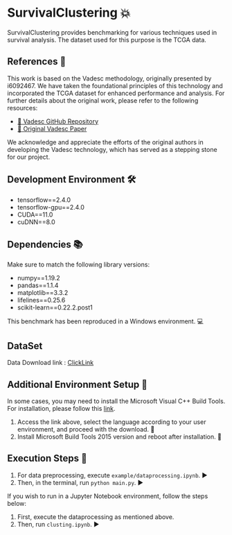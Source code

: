 # SurvivalClustering :boom:

SurvivalClustering provides benchmarking for various techniques used in survival analysis. 
The dataset used for this purpose is the TCGA data. 

## References 🔗

This work is based on the Vadesc methodology, originally presented by i6092467. We have taken the foundational principles of this technology and incorporated the TCGA dataset for enhanced performance and analysis. For further details about the original work, please refer to the following resources:

- [🔎 Vadesc GitHub Repository](https://github.com/i6092467/vadesc)
- [📄 Original Vadesc Paper](https://openreview.net/forum?id=RQ428ZptQfU)

We acknowledge and appreciate the efforts of the original authors in developing the Vadesc technology, which has served as a stepping stone for our project.

## Development Environment :hammer_and_wrench:

- tensorflow==2.4.0 
- tensorflow-gpu==2.4.0
- CUDA==11.0
- cuDNN==8.0

## Dependencies :books:
Make sure to match the following library versions:

- numpy==1.19.2
- pandas==1.1.4
- matplotlib==3.3.2
- lifelines==0.25.6
- scikit-learn==0.22.2.post1

This benchmark has been reproduced in a Windows environment. :computer:

## DataSet
Data Download link :  [ClickLink](https://www.dropbox.com/scl/fo/s1iqh2cfvx2k7doz4idxw/AET5vQEuxY2BpRRg1R2JfqY?rlkey=zupbvyl19ii50q3tvnjwvw69d&dl=0)

## Additional Environment Setup :wrench:

In some cases, you may need to install the Microsoft Visual C++ Build Tools. For installation, please follow this [link](https://www.microsoft.com/en-US/download/details.aspx?id=48159).

1. Access the link above, select the language according to your user environment, and proceed with the download. :link: 
2. Install Microsoft Build Tools 2015 version and reboot after installation. :wrench:  

## Execution Steps :running:

1. For data preprocessing, execute `example/dataprocessing.ipynb`. :arrow_forward:
2. Then, in the terminal, run `python main.py`. :arrow_forward:

If you wish to run in a Jupyter Notebook environment, follow the steps below:

1. First, execute the dataprocessing as mentioned above.
2. Then, run `clusting.ipynb`. :arrow_forward:
